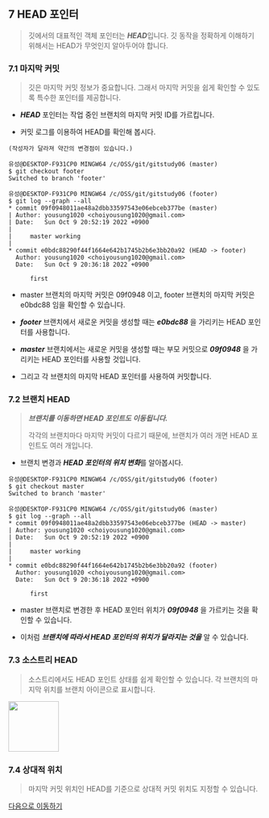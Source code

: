 ## 7 HEAD 포인터

> 깃에서의 대표적인 객체 포인터는 ***HEAD***입니다. 깃 동작을 정확하게 이해하기 위해서는 HEAD가 무엇인지 알아두어야 합니다.

### 7.1 마지막 커밋

> 깃은 마지막 커밋 정보가 중요합니다. 그래서 마지막 커밋을 쉽게 확인할 수 있도록 특수한 포인터를 제공합니다.

* ***HEAD*** 포인터는 작업 중인 브랜치의 마지막 커밋 ID를 가르킵니다.

* 커밋 로그를 이용하여 HEAD를 확인해 봅시다.

```git
(작성자가 달라져 약간의 변경점이 있습니다.)

유성@DESKTOP-F931CP0 MINGW64 /c/OSS/git/gitstudy06 (master)
$ git checkout footer
Switched to branch 'footer'

유성@DESKTOP-F931CP0 MINGW64 /c/OSS/git/gitstudy06 (footer)
$ git log --graph --all
* commit 09f0948011ae48a2dbb33597543e06ebceb377be (master)
| Author: yousung1020 <choiyousung1020@gmail.com>
| Date:   Sun Oct 9 20:52:19 2022 +0900
|
|     master working
|
* commit e0bdc88290f44f1664e642b1745b2b6e3bb20a92 (HEAD -> footer)
  Author: yousung1020 <choiyousung1020@gmail.com>
  Date:   Sun Oct 9 20:36:18 2022 +0900

      first
```
* master 브랜치의 마지막 커밋은 09f0948 이고, footer 브랜치의 마지막 커밋은 e0bdc88 임을 확인할 수 있습니다.

* ***footer*** 브랜치에서 새로운 커밋을 생성할 때는 ***e0bdc88*** 을 가리키는 HEAD 포인터를 사용합니다.

* ***master*** 브랜치에서는 새로운 커밋을 생성할 때는 부모 커밋으로 ***09f0948*** 을 가리키는 HEAD 포인터를 사용할 것입니다.

* 그리고 각 브랜치의 마지막 HEAD 포인터를 사용하여 커밋합니다.

### 7.2 브랜치 HEAD

> ***브랜치를 이동하면 HEAD 포인트도 이동됩니다.*** 
> 
> 각각의 브랜치마다 마지막 커밋이 다르기 때문에, 브랜치가 여러 개면 HEAD 포인트도 여러 개입니다.

* 브랜치 변경과 ***HEAD 포인터의 위치 변화***를 알아봅시다.

```git
유성@DESKTOP-F931CP0 MINGW64 /c/OSS/git/gitstudy06 (footer)
$ git checkout master
Switched to branch 'master'

유성@DESKTOP-F931CP0 MINGW64 /c/OSS/git/gitstudy06 (master)
$ git log --graph --all
* commit 09f0948011ae48a2dbb33597543e06ebceb377be (HEAD -> master)
| Author: yousung1020 <choiyousung1020@gmail.com>
| Date:   Sun Oct 9 20:52:19 2022 +0900
|
|     master working
|
* commit e0bdc88290f44f1664e642b1745b2b6e3bb20a92 (footer)
  Author: yousung1020 <choiyousung1020@gmail.com>
  Date:   Sun Oct 9 20:36:18 2022 +0900

      first
```
* master 브랜치로 변경한 후 HEAD 포인터 위치가 ***09f0948*** 을 가르키는 것을 확인할 수 있습니다.

* 이처럼 ***브랜치에 따라서 HEAD 포인터의 위치가 달라지는 것을*** 알 수 있습니다.

### 7.3 소스트리 HEAD

> 소스트리에서도 HEAD 포인트 상태를 쉽게 확인할 수 있습니다. 각 브랜치의 마지막 위치를 브랜치 아이콘으로 표시합니다.

<img src=https://user-images.githubusercontent.com/65354879/194757361-db37313d-aaba-4f9e-98ac-c73b6d378bbc.png weight='100' height='100'>

### 7.4 상대적 위치

> 마지막 커밋 위치인 HEAD를 기준으로 상대적 커밋 위치도 지정할 수 있습니다.



[다음으로 이동하기](https://github.com/MSYJ1234/Team_Project/blob/main/Branch6/9.md)
